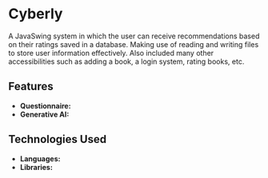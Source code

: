 # Cyberly
A JavaSwing system in which the user can receive recommendations based on their ratings saved in a database. Making use of reading and writing files to store user information effectively. Also included many other accessibilities such as adding a book, a login system, rating books, etc.

## Features
* **Questionnaire:**
* **Generative AI:**

## Technologies Used
* **Languages:** 
* **Libraries:** 
